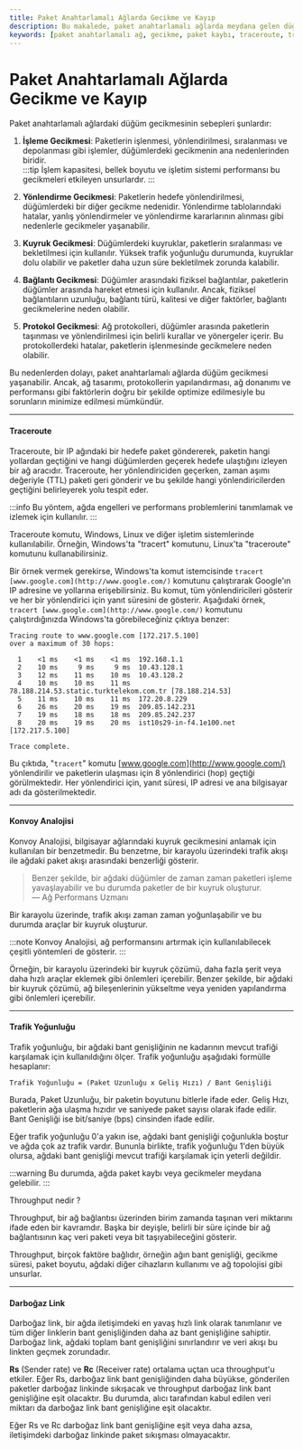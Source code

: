 ```yaml
---
title: Paket Anahtarlamalı Ağlarda Gecikme ve Kayıp
description: Bu makalede, paket anahtarlamalı ağlarda meydana gelen düğüm gecikmesinin sebepleri ve etkileri ele alınarak ağların performansını artırma yöntemleri tartışılmaktadır. Ayrıca, traceroute aracı, konvoy analojisi, trafik yoğunluğu ve darboğaz link gibi konulara da değinilmektedir.
keywords: [paket anahtarlamalı ağ, gecikme, paket kaybı, traceroute, trafik yoğunluğu, darboğaz link]
---
```


# Paket Anahtarlamalı Ağlarda Gecikme ve Kayıp

Paket anahtarlamalı ağlardaki düğüm gecikmesinin sebepleri şunlardır:

1. **İşleme Gecikmesi**: Paketlerin işlenmesi, yönlendirilmesi, sıralanması ve depolanması gibi işlemler, düğümlerdeki gecikmenin ana nedenlerinden biridir.  
   :::tip 
   İşlem kapasitesi, bellek boyutu ve işletim sistemi performansı bu gecikmeleri etkileyen unsurlardır. 
   :::

2. **Yönlendirme Gecikmesi**: Paketlerin hedefe yönlendirilmesi, düğümlerdeki bir diğer gecikme nedenidir. Yönlendirme tablolarındaki hatalar, yanlış yönlendirmeler ve yönlendirme kararlarının alınması gibi nedenlerle gecikmeler yaşanabilir.

3. **Kuyruk Gecikmesi**: Düğümlerdeki kuyruklar, paketlerin sıralanması ve bekletilmesi için kullanılır. Yüksek trafik yoğunluğu durumunda, kuyruklar dolu olabilir ve paketler daha uzun süre bekletilmek zorunda kalabilir.

4. **Bağlantı Gecikmesi**: Düğümler arasındaki fiziksel bağlantılar, paketlerin düğümler arasında hareket etmesi için kullanılır. Ancak, fiziksel bağlantıların uzunluğu, bağlantı türü, kalitesi ve diğer faktörler, bağlantı gecikmelerine neden olabilir.

5. **Protokol Gecikmesi**: Ağ protokolleri, düğümler arasında paketlerin taşınması ve yönlendirilmesi için belirli kurallar ve yönergeler içerir. Bu protokollerdeki hatalar, paketlerin işlenmesinde gecikmelere neden olabilir.

Bu nedenlerden dolayı, paket anahtarlamalı ağlarda düğüm gecikmesi yaşanabilir. Ancak, ağ tasarımı, protokollerin yapılandırması, ağ donanımı ve performansı gibi faktörlerin doğru bir şekilde optimize edilmesiyle bu sorunların minimize edilmesi mümkündür.

---

#### Traceroute

Traceroute, bir IP ağındaki bir hedefe paket göndererek, paketin hangi yollardan geçtiğini ve hangi düğümlerden geçerek hedefe ulaştığını izleyen bir ağ aracıdır. Traceroute, her yönlendiriciden geçerken, zaman aşımı değeriyle (TTL) paketi geri gönderir ve bu şekilde hangi yönlendiricilerden geçtiğini belirleyerek yolu tespit eder. 

:::info 
Bu yöntem, ağda engelleri ve performans problemlerini tanımlamak ve izlemek için kullanılır.
:::

Traceroute komutu, Windows, Linux ve diğer işletim sistemlerinde kullanılabilir. Örneğin, Windows'ta "tracert" komutunu, Linux'ta "traceroute" komutunu kullanabilirsiniz.

Bir örnek vermek gerekirse, Windows'ta komut istemcisinde `tracert [www.google.com](http://www.google.com/)` komutunu çalıştırarak Google'ın IP adresine ve yollarına erişebilirsiniz. Bu komut, tüm yönlendiricileri gösterir ve her bir yönlendirici için yanıt süresini de gösterir. Aşağıdaki örnek, `tracert [www.google.com](http://www.google.com/)` komutunu çalıştırdığınızda Windows'ta görebileceğiniz çıktıya benzer:

```code
Tracing route to www.google.com [172.217.5.100]
over a maximum of 30 hops:

  1    <1 ms    <1 ms    <1 ms  192.168.1.1
  2    10 ms     9 ms     9 ms  10.43.128.1
  3    12 ms    11 ms    10 ms  10.43.128.2
  4    10 ms    10 ms    11 ms  78.188.214.53.static.turktelekom.com.tr [78.188.214.53]
  5    11 ms    10 ms    11 ms  172.20.8.229
  6    26 ms    20 ms    19 ms  209.85.142.231
  7    19 ms    18 ms    18 ms  209.85.242.237
  8    20 ms    19 ms    20 ms  ist10s29-in-f4.1e100.net [172.217.5.100]

Trace complete.
```

Bu çıktıda, "`tracert`" komutu [www.google.com](http://www.google.com/) yönlendirilir ve paketlerin ulaşması için 8 yönlendirici (hop) geçtiği görülmektedir. Her yönlendirici için, yanıt süresi, IP adresi ve ana bilgisayar adı da gösterilmektedir.

---

#### Konvoy Analojisi

Konvoy Analojisi, bilgisayar ağlarındaki kuyruk gecikmesini anlamak için kullanılan bir benzetmedir. Bu benzetme, bir karayolu üzerindeki trafik akışı ile ağdaki paket akışı arasındaki benzerliği gösterir.

> Benzer şekilde, bir ağdaki düğümler de zaman zaman paketleri işleme yavaşlayabilir ve bu durumda paketler de bir kuyruk oluşturur.  
> — Ağ Performans Uzmanı

Bir karayolu üzerinde, trafik akışı zaman zaman yoğunlaşabilir ve bu durumda araçlar bir kuyruk oluşturur. 

:::note 
Konvoy Analojisi, ağ performansını artırmak için kullanılabilecek çeşitli yöntemleri de gösterir.
:::

Örneğin, bir karayolu üzerindeki bir kuyruk çözümü, daha fazla şerit veya daha hızlı araçlar eklemek gibi önlemleri içerebilir. Benzer şekilde, bir ağdaki bir kuyruk çözümü, ağ bileşenlerinin yükseltme veya yeniden yapılandırma gibi önlemleri içerebilir.

---

#### Trafik Yoğunluğu

Trafik yoğunluğu, bir ağdaki bant genişliğinin ne kadarının mevcut trafiği karşılamak için kullanıldığını ölçer. Trafik yoğunluğu aşağıdaki formülle hesaplanır:

```
Trafik Yoğunluğu = (Paket Uzunluğu x Geliş Hızı) / Bant Genişliği
```

Burada, Paket Uzunluğu, bir paketin boyutunu bitlerle ifade eder. Geliş Hızı, paketlerin ağa ulaşma hızıdır ve saniyede paket sayısı olarak ifade edilir. Bant Genişliği ise bit/saniye (bps) cinsinden ifade edilir.

Eğer trafik yoğunluğu 0'a yakın ise, ağdaki bant genişliği çoğunlukla boştur ve ağda çok az trafik vardır. Bununla birlikte, trafik yoğunluğu 1'den büyük olursa, ağdaki bant genişliği mevcut trafiği karşılamak için yeterli değildir. 

:::warning 
Bu durumda, ağda paket kaybı veya gecikmeler meydana gelebilir. 
:::

Throughput nedir ?

Throughput, bir ağ bağlantısı üzerinden birim zamanda taşınan veri miktarını ifade eden bir kavramdır. Başka bir deyişle, belirli bir süre içinde bir ağ bağlantısının kaç veri paketi veya bit taşıyabileceğini gösterir. 

Throughput, birçok faktöre bağlıdır, örneğin ağın bant genişliği, gecikme süresi, paket boyutu, ağdaki diğer cihazların kullanımı ve ağ topolojisi gibi unsurlar.

---

#### Darboğaz Link

Darboğaz link, bir ağda iletişimdeki en yavaş hızlı link olarak tanımlanır ve tüm diğer linklerin bant genişliğinden daha az bant genişliğine sahiptir. Darboğaz link, ağdaki toplam bant genişliğini sınırlandırır ve veri akışı bu linkten geçmek zorundadır.

**Rs** (Sender rate) ve **Rc** (Receiver rate) ortalama uçtan uca throughput'u etkiler. Eğer Rs, darboğaz link bant genişliğinden daha büyükse, gönderilen paketler darboğaz linkinde sıkışacak ve throughput darboğaz link bant genişliğine eşit olacaktır. Bu durumda, alıcı tarafından kabul edilen veri miktarı da darboğaz link bant genişliğine eşit olacaktır. 

Eğer Rs ve Rc darboğaz link bant genişliğine eşit veya daha azsa, iletişimdeki darboğaz linkinde paket sıkışması olmayacaktır.
